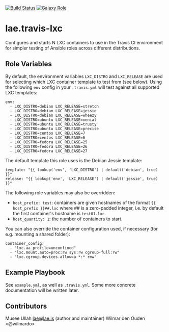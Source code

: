 [![Build Status](https://travis-ci.org/lae/ansible-role-travis-lxc.svg?branch=master)](https://travis-ci.org/lae/ansible-role-travis-lxc)
[![Galaxy Role](https://img.shields.io/badge/ansible--galaxy-travis--lxc-blue.svg)](https://galaxy.ansible.com/lae/travis-lxc/)

lae.travis-lxc
=========

Configures and starts N LXC containers to use in the Travis CI environment for
simpler testing of Ansible roles across different distributions.


Role Variables
--------------
By default, the environment variables `LXC_DISTRO` and `LXC_RELEASE` are used
for selecting which LXC container template to test from (see below). Using the
following `env` config in your `.travis.yml` will test against all supported
LXC templates:

    env:
      - LXC_DISTRO=debian LXC_RELEASE=stretch
      - LXC_DISTRO=debian LXC_RELEASE=jessie
      - LXC_DISTRO=debian LXC_RELEASE=wheezy
      - LXC_DISTRO=ubuntu LXC_RELEASE=xenial
      - LXC_DISTRO=ubuntu LXC_RELEASE=trusty
      - LXC_DISTRO=ubuntu LXC_RELEASE=precise
      - LXC_DISTRO=centos LXC_RELEASE=7
      - LXC_DISTRO=centos LXC_RELEASE=6
      - LXC_DISTRO=fedora LXC_RELEASE=25
      - LXC_DISTRO=fedora LXC_RELEASE=26
      - LXC_DISTRO=fedora LXC_RELEASE=27

The default template this role uses is the Debian Jessie template:

    template: "{{ lookup('env', 'LXC_DISTRO') | default('debian', true) }}"
    release: "{{ lookup('env', 'LXC_RELEASE') | default('jessie', true) }}"

The following role variables may also be overridden:

- `host_prefix: test`: containers are given hostnames of the format
  `{{ host_prefix }}##.lxc` where ## is a zero-padded integer, i.e. by default
  the first container's hostname is `test01.lxc`.
- `host_quantity: 1`: the number of containers to start.

You can also override the container configuration used, if necessary (for e.g.
mounting a shared folder):

    container_config:
      - "lxc.aa_profile=unconfined"
      - "lxc.mount.auto=proc:rw sys:rw cgroup-full:rw"
      - "lxc.cgroup.devices.allow=a *:* rmw"

Example Playbook
----------------

See `example.yml`, as well as `.travis.yml`. Some more concrete documentation
will be written later.

Contributors
------------

Musee Ullah <lae@lae.is> (author and maintainer)
Wilmar den Ouden <@wilmardo>
